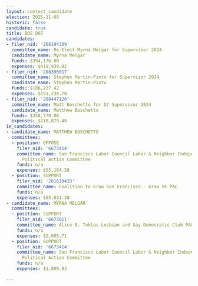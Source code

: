 ```yaml
---
layout: contest_candidate
election: 2025-11-05
historic: false
candidate: true
title: BOS D07
candidates:
- filer_nid: '208194309'
  committee_name: Re-Elect Myrna Melgar for Supervisor 2024
  candidate_name: Myrna Melgar
  funds: $394,176.00
  expenses: $419,939.02
- filer_nid: '208395017'
  committee_name: Stephen Martin-Pinto for Supervisor 2024
  candidate_name: Stephen Martin-Pinto
  funds: $186,227.42
  expenses: $151,238.70
- filer_nid: '208447120'
  committee_name: Matt Boschetto for D7 Supervisor 2024
  candidate_name: Matthew Boschetto
  funds: $358,770.00
  expenses: $278,879.48
ie_candidates:
- candidate_name: MATTHEW BOSCHETTO
  committees:
  - position: OPPOSE
    filer_nid: '6673414'
    committee_name: San Francisco Labor Council Labor & Neighbor Independent Expenditure
      Political Action Committee
    funds: n/a
    expenses: $55,164.58
  - position: SUPPORT
    filer_nid: '201619433'
    committee_name: Coalition to Grow San Francisco - Grow SF PAC
    funds: n/a
    expenses: $55,031.30
- candidate_name: MYRNA MELGAR
  committees:
  - position: SUPPORT
    filer_nid: '6673011'
    committee_name: Alice B. Toklas Lesbian and Gay Democratic Club PAC
    funds: n/a
    expenses: $2,005.71
  - position: SUPPORT
    filer_nid: '6673414'
    committee_name: San Francisco Labor Council Labor & Neighbor Independent Expenditure
      Political Action Committee
    funds: n/a
    expenses: $1,809.93

---
```

